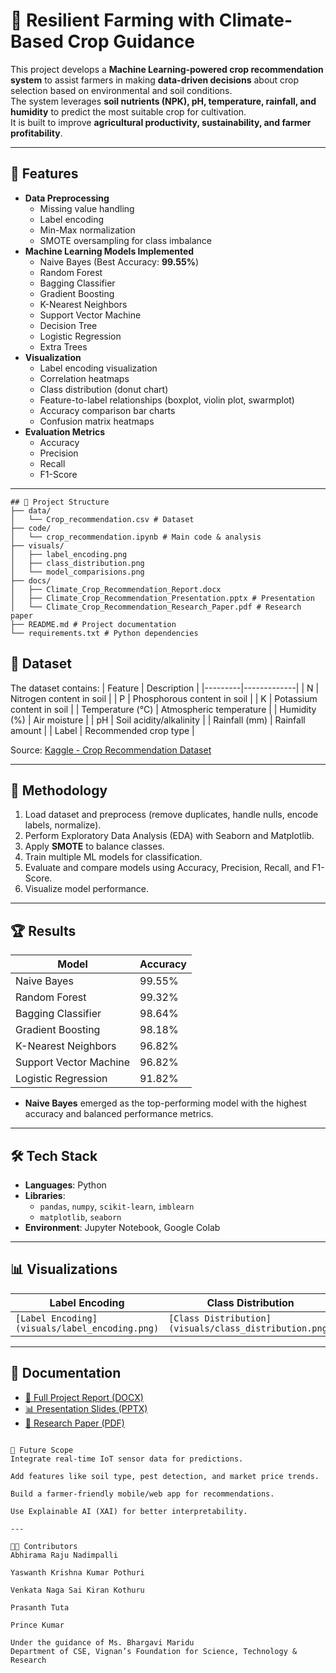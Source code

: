 # 🌾 Resilient Farming with Climate-Based Crop Guidance

This project develops a **Machine Learning-powered crop recommendation system** to assist farmers in making **data-driven decisions** about crop selection based on environmental and soil conditions.  
The system leverages **soil nutrients (NPK), pH, temperature, rainfall, and humidity** to predict the most suitable crop for cultivation.  
It is built to improve **agricultural productivity, sustainability, and farmer profitability**.

---

## 🚀 Features
- **Data Preprocessing**
  - Missing value handling
  - Label encoding
  - Min-Max normalization
  - SMOTE oversampling for class imbalance
- **Machine Learning Models Implemented**
  - Naive Bayes (Best Accuracy: **99.55%**)
  - Random Forest
  - Bagging Classifier
  - Gradient Boosting
  - K-Nearest Neighbors
  - Support Vector Machine
  - Decision Tree
  - Logistic Regression
  - Extra Trees
- **Visualization**
  - Label encoding visualization
  - Correlation heatmaps
  - Class distribution (donut chart)
  - Feature-to-label relationships (boxplot, violin plot, swarmplot)
  - Accuracy comparison bar charts
  - Confusion matrix heatmaps
- **Evaluation Metrics**
  - Accuracy
  - Precision
  - Recall
  - F1-Score

---
```
## 📂 Project Structure
├── data/
│   └── Crop_recommendation.csv # Dataset
├── code/
│   └── crop_recommendation.ipynb # Main code & analysis
├── visuals/
│   ├── label_encoding.png
│   ├── class_distribution.png
│   └── model_comparisions.png
├── docs/
│   ├── Climate_Crop_Recommendation_Report.docx
│   ├── Climate_Crop_Recommendation_Presentation.pptx # Presentation
│   └── Climate_Crop_Recommendation_Research_Paper.pdf # Research paper
├── README.md # Project documentation
└── requirements.txt # Python dependencies

```



## 🧾 Dataset
The dataset contains:
| Feature | Description |
|---------|-------------|
| N | Nitrogen content in soil |
| P | Phosphorous content in soil |
| K | Potassium content in soil |
| Temperature (°C) | Atmospheric temperature |
| Humidity (%) | Air moisture |
| pH | Soil acidity/alkalinity |
| Rainfall (mm) | Rainfall amount |
| Label | Recommended crop type |

Source: [Kaggle - Crop Recommendation Dataset](https://www.kaggle.com/datasets/atharvaingle/crop-recommendation-dataset)

---

## 🔬 Methodology
1. Load dataset and preprocess (remove duplicates, handle nulls, encode labels, normalize).
2. Perform Exploratory Data Analysis (EDA) with Seaborn and Matplotlib.
3. Apply **SMOTE** to balance classes.
4. Train multiple ML models for classification.
5. Evaluate and compare models using Accuracy, Precision, Recall, and F1-Score.
6. Visualize model performance.

---

## 🏆 Results
| Model                | Accuracy |
|----------------------|----------|
| Naive Bayes          | 99.55%   |
| Random Forest        | 99.32%   |
| Bagging Classifier   | 98.64%   |
| Gradient Boosting    | 98.18%   |
| K-Nearest Neighbors  | 96.82%   |
| Support Vector Machine| 96.82%  |
| Logistic Regression  | 91.82%   |

- **Naive Bayes** emerged as the top-performing model with the highest accuracy and balanced performance metrics.

---

## 🛠️ Tech Stack
- **Languages**: Python
- **Libraries**:
  - `pandas`, `numpy`, `scikit-learn`, `imblearn`
  - `matplotlib`, `seaborn`
- **Environment**: Jupyter Notebook, Google Colab

---


## 📊 Visualizations
| Label Encoding | Class Distribution | Model Comparison |
|---|---|---|
| ```[Label Encoding](visuals/label_encoding.png)``` | ```[Class Distribution](visuals/class_distribution.png)``` | ```[Model Comparison](visuals/Model_Comparision.png) ```|

---


## 📖 Documentation
- [📄 Full Project Report (DOCX)](docs/Climate_Crop_Recommendation_Report.docx)
- [📊 Presentation Slides (PPTX)](docs/Climate_Crop_Recommendation_Presentation.pptx)
- [📕 Research Paper (PDF)](docs/Climate_Crop_Recommendation_Research_Paper.pdf)
```

🌱 Future Scope
Integrate real-time IoT sensor data for predictions.

Add features like soil type, pest detection, and market price trends.

Build a farmer-friendly mobile/web app for recommendations.

Use Explainable AI (XAI) for better interpretability.

---

👨‍💻 Contributors
Abhirama Raju Nadimpalli

Yaswanth Krishna Kumar Pothuri

Venkata Naga Sai Kiran Kothuru

Prasanth Tuta

Prince Kumar

Under the guidance of Ms. Bhargavi Maridu
Department of CSE, Vignan’s Foundation for Science, Technology & Research



